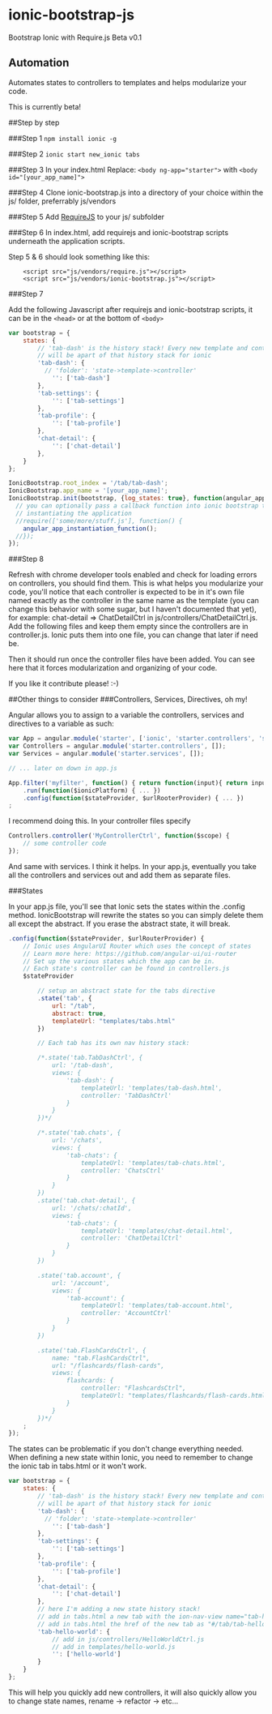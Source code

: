 # ionic-bootstrap-js
Bootstrap Ionic with Require.js
Beta v0.1

## Automation

Automates states to controllers to templates and helps modularize your code.

This is currently beta!

##Step by step

###Step 1
`npm install ionic -g`

###Step 2
`ionic start new_ionic tabs`

###Step 3
In your index.html
Replace: `<body ng-app="starter">` with `<body id="[your_app_name]">`

###Step 4
Clone ionic-bootstrap.js into a directory of your choice within the js/ folder, preferrably js/vendors

###Step 5
Add <a href="http://requirejs.org/">RequireJS</a> to your js/ subfolder

###Step 6
In index.html, add requirejs and ionic-bootstrap scripts underneath the application scripts.

Step 5 & 6 should look something like this:
```
	<script src="js/vendors/require.js"></script>
	<script src="js/vendors/ionic-bootstrap.js"></script>
```

###Step 7

Add the following Javascript after requirejs and ionic-bootstrap scripts, it can be in the `<head>` or at the bottom of `<body>`

```javascript
var bootstrap = {
	states: {
		// 'tab-dash' is the history stack! Every new template and controller added
		// will be apart of that history stack for ionic
		'tab-dash': {
		  // 'folder': 'state->template->controller'
			'': ['tab-dash']
		},
		'tab-settings': {
			'': ['tab-settings']
		},
		'tab-profile': {
			'': ['tab-profile']
		},
		'chat-detail': {
			'': ['chat-detail']
		},
	}
};

IonicBootstrap.root_index = '/tab/tab-dash';
IonicBootstrap.app_name = '[your_app_name]';
IonicBootstrap.init(bootstrap, {log_states: true}, function(angular_app_instantiation_function) {
  // you can optionally pass a callback function into ionic bootstrap to do some more stuff before
  // instantiating the application
  //require(['some/more/stuff.js'], function() {
    angular_app_instantiation_function();
  //});
});
```

###Step 8

Refresh with chrome developer tools enabled and check for loading errors on controllers, you should find them.  This is what helps you modularize your code, you'll notice that each controller is expected to be in it's own file named exactly as the controller in the same name as the template (you can change this behavior with some sugar, but I haven't documented that yet), for example: chat-detail => ChatDetailCtrl in js/controllers/ChatDetailCtrl.js.  Add the following files and keep them empty since the controllers are in controller.js.  Ionic puts them into one file, you can change that later if need be.

Then it should run once the controller files have been added.  You can see here that it forces modularization and organizing of your code.

If you like it contribute please! :-)

##Other things to consider
###Controllers, Services, Directives, oh my!

Angular allows you to assign to a variable the controllers, services and directives to a variable as such:

```javascript
var App = angular.module('starter', ['ionic', 'starter.controllers', 'starter.services']);
var Controllers = angular.module('starter.controllers', []);
var Services = angular.module('starter.services', []);

// ... later on down in app.js

App.filter('myfilter', function() { return function(input){ return input.toString().toUpperCase() } })
	.run(function($ionicPlatform) { ... })
	.config(function($stateProvider, $urlRooterProvider) { ... })
;
```

I recommend doing this.  In your controller files specify 
```javascript
Controllers.controller('MyControllerCtrl', function($scope) {
	// some controller code
});
``` 

And same with services.  I think it helps.  In your app.js, eventually you take all the controllers and services out and add them as separate files.

###States

In your app.js file, you'll see that Ionic sets the states within the .config method.  IonicBootstrap will rewrite the states so you can simply delete them all except the abstract.  If you erase the abstract state, it will break.

```javascript
.config(function($stateProvider, $urlRouterProvider) {
	// Ionic uses AngularUI Router which uses the concept of states
	// Learn more here: https://github.com/angular-ui/ui-router
	// Set up the various states which the app can be in.
	// Each state's controller can be found in controllers.js
	$stateProvider

		// setup an abstract state for the tabs directive
		.state('tab', {
			url: "/tab",
			abstract: true,
			templateUrl: "templates/tabs.html"
		})

		// Each tab has its own nav history stack:

		/*.state('tab.TabDashCtrl', {
			url: '/tab-dash',
			views: {
				'tab-dash': {
					templateUrl: 'templates/tab-dash.html',
					controller: 'TabDashCtrl'
				}
			}
		})*/

		/*.state('tab.chats', {
			url: '/chats',
			views: {
				'tab-chats': {
					templateUrl: 'templates/tab-chats.html',
					controller: 'ChatsCtrl'
				}
			}
		})
		.state('tab.chat-detail', {
			url: '/chats/:chatId',
			views: {
				'tab-chats': {
					templateUrl: 'templates/chat-detail.html',
					controller: 'ChatDetailCtrl'
				}
			}
		})

		.state('tab.account', {
			url: '/account',
			views: {
				'tab-account': {
					templateUrl: 'templates/tab-account.html',
					controller: 'AccountCtrl'
				}
			}
		})

		.state('tab.FlashCardsCtrl', {
			name: "tab.FlashCardsCtrl",
			url: "/flashcards/flash-cards",
			views: {
				flashcards: {
					controller: "FlashcardsCtrl",
					templateUrl: "templates/flashcards/flash-cards.html"
				}
			}
		})*/
	;
});
```

The states can be problematic if you don't change everything needed.  When defining a new state within Ionic, you need to remember to change the ionic tab in tabs.html or it won't work.

```javascript
var bootstrap = {
	states: {
		// 'tab-dash' is the history stack! Every new template and controller added
		// will be apart of that history stack for ionic
		'tab-dash': {
		  // 'folder': 'state->template->controller'
			'': ['tab-dash']
		},
		'tab-settings': {
			'': ['tab-settings']
		},
		'tab-profile': {
			'': ['tab-profile']
		},
		'chat-detail': {
			'': ['chat-detail']
		},
		// here I'm adding a new state history stack! 
		// add in tabs.html a new tab with the ion-nav-view name="tab-hello-world"
		// add in tabs.html the href of the new tab as "#/tab/tab-hello-world"
		'tab-hello-world': {
			// add in js/controllers/HelloWorldCtrl.js
			// add in templates/hello-world.js
			'': ['hello-world']
		}
	}
};
```

This will help you quickly add new controllers, it will also quickly allow you to change state names, rename -> refactor -> etc...

